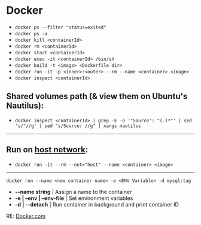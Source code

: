 

# Docker

+ `docker ps --filter "status=exited"`
+ `docker ps -a`
+ `docker kill <containerId>`
+ `docker rm <containerId>`
+ `docker start <containerId>`
+ `docker exec -it <containerId> /bin/sh`
+ `docker build -t <image> <Dockerfile dir>`
+ `docker run -it -p <inner>:<outer> --rm --name <container> <image>`
+ `docker inspect <containerId>`

## Shared volumes path (& view them on Ubuntu's Nautilus):
+ `docker inspect <containerId> | grep -E -o '"Source": "(.)*"' | sed 's/"//g' | sed "s/Source: //g" | xargs nautilus`

-----


## Run on [host network](https://docs.docker.com/engine/reference/run/#network-host):
+ `docker run -it --rm --net="host" --name <container> <image>`


----

`docker run --name <new container name> -e <ENV Variable> -d mysql:tag`
+ **--name string** | Assign a name to the container
+ **-e | –env | –env-file** | Set environment variables
+ **-d | --detach**  | Run container in background and print container ID


RE: [Docker.com](https://docs.docker.com/engine/reference/commandline/run/)
